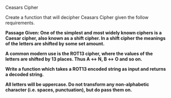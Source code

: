 Ceasars Cipher

Create a function that will decipher Ceasars Cipher given the follow requirements.<b>

Passage Given: <b>
One of the simplest and most widely known ciphers is a Caesar cipher, also known as a shift
cipher. In a shift cipher the meanings of the letters are shifted by some set amount.

A common modern use is the ROT13 cipher, where the values of the letters are shifted by 13 places. Thus A ↔ N, B ↔ O and so on.

Write a function which takes a ROT13 encoded string as input and returns a decoded string.

All letters will be uppercase. Do not transform any non-alphabetic character (i.e. spaces, punctuation), but do pass them on.
